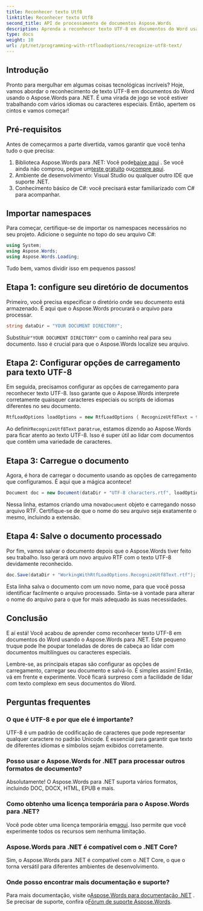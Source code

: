```yaml
---
title: Reconhecer texto Utf8
linktitle: Reconhecer texto Utf8
second_title: API de processamento de documentos Aspose.Words
description: Aprenda a reconhecer texto UTF-8 em documentos do Word usando o Aspose.Words para .NET com este guia detalhado passo a passo.
type: docs
weight: 10
url: /pt/net/programming-with-rtfloadoptions/recognize-utf8-text/
---
```

## Introdução

Pronto para mergulhar em algumas coisas tecnológicas incríveis? Hoje, vamos abordar o reconhecimento de texto UTF-8 em documentos do Word usando o Aspose.Words para .NET. É uma virada de jogo se você estiver trabalhando com vários idiomas ou caracteres especiais. Então, apertem os cintos e vamos começar!

## Pré-requisitos

Antes de começarmos a parte divertida, vamos garantir que você tenha tudo o que precisa:

1.  Biblioteca Aspose.Words para .NET: Você pode[baixe aqui](https://releases.aspose.com/words/net/) . Se você ainda não comprou, pegue um[teste gratuito](https://releases.aspose.com/) ou[compre aqui](https://purchase.aspose.com/buy).
2. Ambiente de desenvolvimento: Visual Studio ou qualquer outro IDE que suporte .NET.
3. Conhecimento básico de C#: você precisará estar familiarizado com C# para acompanhar.

## Importar namespaces

Para começar, certifique-se de importar os namespaces necessários no seu projeto. Adicione o seguinte no topo do seu arquivo C#:

```csharp
using System;
using Aspose.Words;
using Aspose.Words.Loading;
```

Tudo bem, vamos dividir isso em pequenos passos!

## Etapa 1: configure seu diretório de documentos

Primeiro, você precisa especificar o diretório onde seu documento está armazenado. É aqui que o Aspose.Words procurará o arquivo para processar.

```csharp
string dataDir = "YOUR DOCUMENT DIRECTORY";
```

 Substituir`"YOUR DOCUMENT DIRECTORY"` com o caminho real para seu documento. Isso é crucial para que o Aspose.Words localize seu arquivo.

## Etapa 2: Configurar opções de carregamento para texto UTF-8

Em seguida, precisamos configurar as opções de carregamento para reconhecer texto UTF-8. Isso garante que o Aspose.Words interprete corretamente quaisquer caracteres especiais ou scripts de idiomas diferentes no seu documento.

```csharp
RtfLoadOptions loadOptions = new RtfLoadOptions { RecognizeUtf8Text = true };
```

 Ao definir`RecognizeUtf8Text` para`true`, estamos dizendo ao Aspose.Words para ficar atento ao texto UTF-8. Isso é super útil ao lidar com documentos que contêm uma variedade de caracteres.

## Etapa 3: Carregue o documento

Agora, é hora de carregar o documento usando as opções de carregamento que configuramos. É aqui que a mágica acontece!

```csharp
Document doc = new Document(dataDir + "UTF-8 characters.rtf", loadOptions);
```

 Nessa linha, estamos criando uma nova`Document` objeto e carregando nosso arquivo RTF. Certifique-se de que o nome do seu arquivo seja exatamente o mesmo, incluindo a extensão.

## Etapa 4: Salve o documento processado

Por fim, vamos salvar o documento depois que o Aspose.Words tiver feito seu trabalho. Isso gerará um novo arquivo RTF com o texto UTF-8 devidamente reconhecido.

```csharp
doc.Save(dataDir + "WorkingWithRtfLoadOptions.RecognizeUtf8Text.rtf");
```

Esta linha salva o documento com um novo nome, para que você possa identificar facilmente o arquivo processado. Sinta-se à vontade para alterar o nome do arquivo para o que for mais adequado às suas necessidades.

## Conclusão

E aí está! Você acabou de aprender como reconhecer texto UTF-8 em documentos do Word usando o Aspose.Words para .NET. Este pequeno truque pode lhe poupar toneladas de dores de cabeça ao lidar com documentos multilíngues ou caracteres especiais.

Lembre-se, as principais etapas são configurar as opções de carregamento, carregar seu documento e salvá-lo. É simples assim! Então, vá em frente e experimente. Você ficará surpreso com a facilidade de lidar com texto complexo em seus documentos do Word.

## Perguntas frequentes

### O que é UTF-8 e por que ele é importante?

UTF-8 é um padrão de codificação de caracteres que pode representar qualquer caractere no padrão Unicode. É essencial para garantir que texto de diferentes idiomas e símbolos sejam exibidos corretamente.

### Posso usar o Aspose.Words for .NET para processar outros formatos de documento?

Absolutamente! O Aspose.Words para .NET suporta vários formatos, incluindo DOC, DOCX, HTML, EPUB e mais.

### Como obtenho uma licença temporária para o Aspose.Words para .NET?

 Você pode obter uma licença temporária em[aqui](https://purchase.aspose.com/temporary-license/). Isso permite que você experimente todos os recursos sem nenhuma limitação.

### Aspose.Words para .NET é compatível com o .NET Core?

Sim, o Aspose.Words para .NET é compatível com o .NET Core, o que o torna versátil para diferentes ambientes de desenvolvimento.

### Onde posso encontrar mais documentação e suporte?

 Para mais documentação, visite o[Aspose.Words para documentação .NET](https://reference.aspose.com/words/net/) . Se precisar de suporte, confira o[Fórum de suporte Aspose.Words](https://forum.aspose.com/c/words/8).